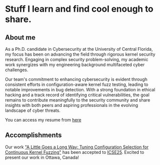 # Stuff I learn and find cool enough to share.
## About me
As a Ph.D. candidate in Cybersecurity at the University of Central Florida, my focus has been on advancing the field through rigorous kernel security research. Engaging in complex security problem-solving, my academic work synergizes with my engineering background multifaceted cyber challenges.

Our team's commitment to enhancing cybersecurity is evident through consistent efforts in configuration-aware kernel fuzz testing, leading to notable improvements in bug detection. With a strong foundation in ethical hacking and a track record of identifying critical vulnerabilities, the goal remains to contribute meaningfully to the security community and share insights with both peers and aspiring professionals in the evolving landscape of cyber threats.

You can access my resume from [here](https://drive.google.com/file/d/1xtPvnZXlqBbI4n7g7-vHZsym7RUDo-5K/view?usp=sharing)

## Accomplishments
Our work ["A Little Goes a Long Way: Tuning Configuration Selection for Continuous Kernel Fuzzing"](https://drive.google.com/file/d/1MuCOo7rLF7Ci4d-MaqqZHfOme8WjL9Mm/view?usp=sharing) has been accepted to [ICSE25](https://conf.researchr.org/home/icse-2025). Excited to present our work in Ottawa, Canada!

